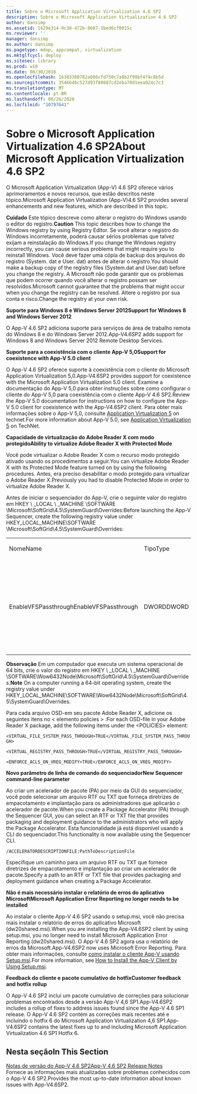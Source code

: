 ```yaml
---
title: Sobre o Microsoft Application Virtualization 4.6 SP2
description: Sobre o Microsoft Application Virtualization 4.6 SP2
author: dansimp
ms.assetid: 1429e314-9c38-472b-8687-3bed6cf0015c
ms.reviewer: ''
manager: dansimp
ms.author: dansimp
ms.pagetype: mdop, appcompat, virtualization
ms.mktglfcycl: deploy
ms.sitesec: library
ms.prod: w10
ms.date: 08/30/2016
ms.openlocfilehash: 16303380782a086cfd750c7a8b2f99bf4f4c8b5d
ms.sourcegitcommit: 354664bc527d93f80687cd2eba70d1eea024c7c3
ms.translationtype: MT
ms.contentlocale: pt-BR
ms.lasthandoff: 06/26/2020
ms.locfileid: "10797641"
---
```

# <span data-ttu-id="5caa0-103">Sobre o Microsoft Application Virtualization 4.6 SP2</span><span class="sxs-lookup"><span data-stu-id="5caa0-103">About Microsoft Application Virtualization 4.6 SP2</span></span>


<span data-ttu-id="5caa0-104">O Microsoft Application Virtualization (App-V) 4.6 SP2 oferece vários aprimoramentos e novos recursos, que estão descritos neste tópico.</span><span class="sxs-lookup"><span data-stu-id="5caa0-104">Microsoft Application Virtualization (App-V)4.6 SP2 provides several enhancements and new features, which are described in this topic.</span></span>

<span data-ttu-id="5caa0-105">**Cuidado**  Este tópico descreve como alterar o registro do Windows usando o editor do registro.</span><span class="sxs-lookup"><span data-stu-id="5caa0-105">**Caution** This topic describes how to change the Windows registry by using Registry Editor.</span></span> <span data-ttu-id="5caa0-106">Se você alterar o registro do Windows incorretamente, poderá causar sérios problemas que talvez exijam a reinstalação do Windows.</span><span class="sxs-lookup"><span data-stu-id="5caa0-106">If you change the Windows registry incorrectly, you can cause serious problems that might require you to reinstall Windows.</span></span> <span data-ttu-id="5caa0-107">Você deve fazer uma cópia de backup dos arquivos do registro (System. dat e User. dat) antes de alterar o registro.</span><span class="sxs-lookup"><span data-stu-id="5caa0-107">You should make a backup copy of the registry files (System.dat and User.dat) before you change the registry.</span></span> <span data-ttu-id="5caa0-108">A Microsoft não pode garantir que os problemas que podem ocorrer quando você alterar o registro possam ser resolvidos.</span><span class="sxs-lookup"><span data-stu-id="5caa0-108">Microsoft cannot guarantee that the problems that might occur when you change the registry can be resolved.</span></span> <span data-ttu-id="5caa0-109">Altere o registro por sua conta e risco.</span><span class="sxs-lookup"><span data-stu-id="5caa0-109">Change the registry at your own risk.</span></span>

 

**<span data-ttu-id="5caa0-110">Suporte para Windows 8 e Windows Server 2012</span><span class="sxs-lookup"><span data-stu-id="5caa0-110">Support for Windows 8 and Windows Server 2012</span></span>**

<span data-ttu-id="5caa0-111">O App-V 4.6 SP2 adiciona suporte para serviços de área de trabalho remota do Windows 8 e do Windows Server 2012.</span><span class="sxs-lookup"><span data-stu-id="5caa0-111">App-V4.6SP2 adds support for Windows 8 and Windows Server 2012 Remote Desktop Services.</span></span>

**<span data-ttu-id="5caa0-112">Suporte para a coexistência com o cliente App-V 5,0</span><span class="sxs-lookup"><span data-stu-id="5caa0-112">Support for coexistence with App-V 5.0 client</span></span>**

<span data-ttu-id="5caa0-113">O App-V 4.6 SP2 oferece suporte à coexistência com o cliente do Microsoft Application Virtualization 5,0.</span><span class="sxs-lookup"><span data-stu-id="5caa0-113">App-V4.6SP2 provides support for coexistence with the Microsoft Application Virtualization 5.0 client.</span></span> <span data-ttu-id="5caa0-114">Examine a documentação do App-V 5,0 para obter instruções sobre como configurar o cliente do App-V 5,0 para coexistência com o cliente App-V 4.6 SP2.</span><span class="sxs-lookup"><span data-stu-id="5caa0-114">Review the App-V 5.0 documentation for instructions on how to configure the App-V 5.0 client for coexistence with the App-V4.6SP2 client.</span></span> <span data-ttu-id="5caa0-115">Para obter mais informações sobre o App-V 5,0, consulte [Application Virtualization 5](https://go.microsoft.com/fwlink/?LinkId=267599) on technet.</span><span class="sxs-lookup"><span data-stu-id="5caa0-115">For more information about App-V 5.0, see [Application Virtualization 5](https://go.microsoft.com/fwlink/?LinkId=267599) on TechNet.</span></span>

**<span data-ttu-id="5caa0-116">Capacidade de virtualização do Adobe Reader X com modo protegido</span><span class="sxs-lookup"><span data-stu-id="5caa0-116">Ability to virtualize Adobe Reader X with Protected Mode</span></span>**

<span data-ttu-id="5caa0-117">Você pode virtualizar o Adobe Reader X com o recurso modo protegido ativado usando os procedimentos a seguir.</span><span class="sxs-lookup"><span data-stu-id="5caa0-117">You can virtualize Adobe Reader X with its Protected Mode feature turned on by using the following procedures.</span></span> <span data-ttu-id="5caa0-118">Antes, era preciso desabilitar o modo protegido para virtualizar o Adobe Reader X.</span><span class="sxs-lookup"><span data-stu-id="5caa0-118">Previously you had to disable Protected Mode in order to virtualize Adobe Reader X.</span></span>

<span data-ttu-id="5caa0-119">Antes de iniciar o sequenciador do App-V, crie o seguinte valor do registro em HKEY \ _LOCAL \ _MACHINE \\SOFTWARE \\Microsoft\\SoftGrid\\4.5\\SystemGuard\\Overrides:</span><span class="sxs-lookup"><span data-stu-id="5caa0-119">Before launching the App-V Sequencer, create the following registry value under HKEY\_LOCAL\_MACHINE\\SOFTWARE \\Microsoft\\SoftGrid\\4.5\\SystemGuard\\Overrides:</span></span>

<table>
<colgroup>
<col width="25%" />
<col width="25%" />
<col width="25%" />
<col width="25%" />
</colgroup>
<tbody>
<tr class="odd">
<td align="left"><p><span data-ttu-id="5caa0-120">Nome</span><span class="sxs-lookup"><span data-stu-id="5caa0-120">Name</span></span></p></td>
<td align="left"><p><span data-ttu-id="5caa0-121">Tipo</span><span class="sxs-lookup"><span data-stu-id="5caa0-121">Type</span></span></p></td>
<td align="left"><p><span data-ttu-id="5caa0-122">Dados</span><span class="sxs-lookup"><span data-stu-id="5caa0-122">Data</span></span></p></td>
<td align="left"><p><span data-ttu-id="5caa0-123">Descrição</span><span class="sxs-lookup"><span data-stu-id="5caa0-123">Description</span></span></p></td>
</tr>
<tr class="even">
<td align="left"><p><span data-ttu-id="5caa0-124">EnableVFSPassthrough</span><span class="sxs-lookup"><span data-stu-id="5caa0-124">EnableVFSPassthrough</span></span></p></td>
<td align="left"><p><span data-ttu-id="5caa0-125">DWORD</span><span class="sxs-lookup"><span data-stu-id="5caa0-125">DWORD</span></span></p></td>
<td align="left"><p><span data-ttu-id="5caa0-126">um</span><span class="sxs-lookup"><span data-stu-id="5caa0-126">1</span></span></p></td>
<td align="left"><p><span data-ttu-id="5caa0-127">Defina esse valor como <strong> 1 para </strong> iniciar o Adobe Reader X no modo protegido durante a fase de início.</span><span class="sxs-lookup"><span data-stu-id="5caa0-127">Set this value to <strong>1</strong> in order to start Adobe Reader X in Protected Mode during the launch phase.</span></span></p></td>
</tr>
</tbody>
</table>

 

<span data-ttu-id="5caa0-128">**Observação**  Em um computador que executa um sistema operacional de 64 bits, crie o valor do registro em HKEY \ _LOCAL \ _MACHINE \\SOFTWARE\\Wow6432Node\\Microsoft\\SoftGrid\\4.5\\SystemGuard\\Overrides.</span><span class="sxs-lookup"><span data-stu-id="5caa0-128">**Note** On a computer running a 64-bit operating system, create the registry value under HKEY\_LOCAL\_MACHINE\\SOFTWARE\\Wow6432Node\\Microsoft\\SoftGrid\\4.5\\SystemGuard\\Overrides.</span></span>

 

<span data-ttu-id="5caa0-129">Para cada arquivo OSD-em seu pacote Adobe Reader X, adicione os seguintes itens no &lt; elemento policies &gt; :</span><span class="sxs-lookup"><span data-stu-id="5caa0-129">For each OSD-file in your Adobe Reader X package, add the following items under the &lt;POLICIES&gt; element:</span></span>

`<VIRTUAL_FILE_SYSTEM_PASS_THROUGH>TRUE</VIRTUAL_FILE_SYSTEM_PASS_THROUGH>`

`<VIRTUAL_REGISTRY_PASS_THROUGH>TRUE</VIRTUAL_REGISTRY_PASS_THROUGH>`

`<ENFORCE_ACLS_ON_VREG_MODIFY>TRUE</ENFORCE_ACLS_ON_VREG_MODIFY>`

**<span data-ttu-id="5caa0-130">Novo parâmetro de linha de comando do sequenciador</span><span class="sxs-lookup"><span data-stu-id="5caa0-130">New Sequencer command-line parameter</span></span>**

<span data-ttu-id="5caa0-131">Ao criar um acelerador de pacote (PA) por meio da GUI do sequenciador, você pode selecionar um arquivo RTF ou TXT que forneça diretrizes de empacotamento e implantação para os administradores que aplicarão o acelerador de pacote.</span><span class="sxs-lookup"><span data-stu-id="5caa0-131">When you create a Package Accelerator (PA) through the Sequencer GUI, you can select an RTF or TXT file that provides packaging and deployment guidance to the administrators who will apply the Package Accelerator.</span></span> <span data-ttu-id="5caa0-132">Esta funcionalidade já está disponível usando a CLI do sequenciador.</span><span class="sxs-lookup"><span data-stu-id="5caa0-132">This functionality is now available using the Sequencer CLI.</span></span>

`/ACCELERATORDESCRIPTIONFILE:PathToDescriptionFile`

<span data-ttu-id="5caa0-133">Especifique um caminho para um arquivo RTF ou TXT que fornece diretrizes de empacotamento e implantação ao criar um acelerador de pacote.</span><span class="sxs-lookup"><span data-stu-id="5caa0-133">Specify a path to an RTF or TXT file that provides packaging and deployment guidance when creating a Package Accelerator.</span></span>

**<span data-ttu-id="5caa0-134">Não é mais necessário instalar o relatório de erros do aplicativo Microsoft</span><span class="sxs-lookup"><span data-stu-id="5caa0-134">Microsoft Application Error Reporting no longer needs to be installed</span></span>**

<span data-ttu-id="5caa0-135">Ao instalar o cliente App-V 4.6 SP2 usando o setup.msi, você não precisa mais instalar o relatório de erros do aplicativo Microsoft (dw20shared.msi).</span><span class="sxs-lookup"><span data-stu-id="5caa0-135">When you are installing the App-V4.6SP2 client by using setup.msi, you no longer need to install Microsoft Application Error Reporting (dw20shared.msi).</span></span> <span data-ttu-id="5caa0-136">O App-V 4.6 SP2 agora usa o relatório de erros da Microsoft.</span><span class="sxs-lookup"><span data-stu-id="5caa0-136">App-V4.6SP2 now uses Microsoft Error Reporting.</span></span> <span data-ttu-id="5caa0-137">Para obter mais informações, consulte [como instalar o cliente App-V usando Setup.msi](https://go.microsoft.com/fwlink/?LinkId=267237).</span><span class="sxs-lookup"><span data-stu-id="5caa0-137">For more information, see [How to Install the App-V Client by Using Setup.msi](https://go.microsoft.com/fwlink/?LinkId=267237).</span></span>

**<span data-ttu-id="5caa0-138">Feedback do cliente e pacote cumulativo de hotfix</span><span class="sxs-lookup"><span data-stu-id="5caa0-138">Customer feedback and hotfix rollup</span></span>**

<span data-ttu-id="5caa0-139">O App-V 4.6 SP2 inclui um pacote cumulativo de correções para solucionar problemas encontrados desde a versão App-V 4,6 SP1.</span><span class="sxs-lookup"><span data-stu-id="5caa0-139">App-V4.6SP2 includes a rollup of fixes to address issues found since the App-V 4.6 SP1 release.</span></span> <span data-ttu-id="5caa0-140">O App-V 4.6 SP2 contém as correções mais recentes até e incluindo o hotfix 6 do Microsoft Application Virtualization 4,6 SP1.</span><span class="sxs-lookup"><span data-stu-id="5caa0-140">App-V4.6SP2 contains the latest fixes up to and including Microsoft Application Virtualization 4.6 SP1 Hotfix 6.</span></span>

## <span data-ttu-id="5caa0-141">Nesta seção</span><span class="sxs-lookup"><span data-stu-id="5caa0-141">In This Section</span></span>


<a href="" id="app-v-4-6-sp2-release-notes"></a>[<span data-ttu-id="5caa0-142">Notas de versão do App-V 4.6 SP2</span><span class="sxs-lookup"><span data-stu-id="5caa0-142">App-V 4.6 SP2 Release Notes</span></span>](https://go.microsoft.com/fwlink/?LinkId=267600)  
<span data-ttu-id="5caa0-143">Fornece as informações mais atualizadas sobre problemas conhecidos com o App-V 4.6 SP2.</span><span class="sxs-lookup"><span data-stu-id="5caa0-143">Provides the most up-to-date information about known issues with App-V4.6SP2.</span></span>

 

 






